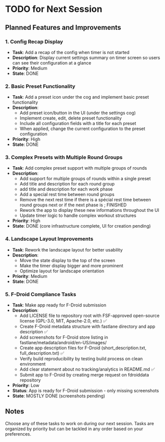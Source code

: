 # TODO for Next Session

## Planned Features and Improvements

### 1. Config Recap Display
- **Task**: Add a recap of the config when timer is not started
- **Description**: Display current settings summary on timer screen so users can see their configuration at a glance
- **Priority**: Medium
- **State**: DONE

### 2. Basic Preset Functionality
- **Task**: Add a preset icon under the cog and implement basic preset functionality
- **Description**: 
  - Add preset icon/button in the UI (under the settings cog)
  - Implement create, edit, delete preset functionality
  - Include all configuration fields with a title for each preset
  - When applied, change the current configuration to the preset configuration
- **Priority**: High
- **State**: DONE


### 3. Complex Presets with Multiple Round Groups
- **Task**: Add complex preset support with multiple groups of rounds
- **Description**:
  - Add support for multiple groups of rounds within a single preset
  - Add title and description for each round group
  - add title and description for each work phase
  - Add a special rest time between round groups
  - Remove the next rest time if there is a spécial rest time between round groups next or if the next phase is ; FINISHED
  - Rework the app to display these new informations throughout the UI
  - Update timer logic to handle complex workout structures
- **Priority**: High
- **State**: DONE (core infrastructure complete, UI for creation pending)

### 4. Landscape Layout Improvements
- **Task**: Rework the landscape layout for better usability
- **Description**: 
  - Move the state display to the top of the screen
  - Make the timer display bigger and more prominent
  - Optimize layout for landscape orientation
- **Priority**: Medium
- **State**: DONE


### 5. F-Droid Compliance Tasks
- **Task**: Make app ready for F-Droid submission
- **Description**: 
  - Add LICENSE file to repository root with FSF-approved open-source license (GPL-3.0, MIT, Apache-2.0, etc.) ✅
  - Create F-Droid metadata structure with fastlane directory and app description ✅
  - Add screenshots for F-Droid store listing in fastlane/metadata/android/en-US/images/
  - Create app description files for F-Droid (short_description.txt, full_description.txt) ✅
  - Verify build reproducibility by testing build process on clean environment
  - Add clear statement about no tracking/analytics in README.md ✅
  - Submit app to F-Droid by creating merge request on fdroiddata repository
- **Priority**: Low
- **Status**: App is ready for F-Droid submission - only missing screenshots
- **State**: MOSTLY DONE (screenshots pending)


## Notes
Choose any of these tasks to work on during our next session. Tasks are organized by priority but can be tackled in any order based on your preferences.